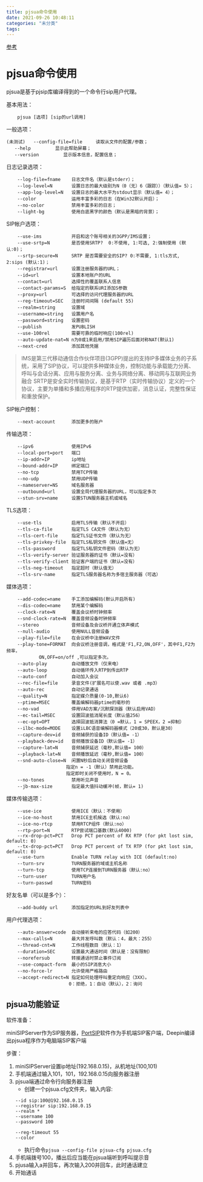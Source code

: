 ```yaml
---
title: pjsua命令使用
date: 2021-09-26 10:48:11
categories: "未分类"
tags:
---
```


[参考](https://www.pjsip.org/docs/latest/pjsip/docs/html/group__PJSUA__LIB.htm)

# pjsua命令使用

pjsua是基于pjsip库编译得到的一个命令行sip用户代理。

基本用法：

```
    pjsua [选项] [sip的url调用]
```

一般选项：

```
(未测试)   --config-file=file     读取从文件的配置/参数；
   --help         显示此帮助屏幕；
   --version         显示版本信息，配置信息；
```

日志记录选项：

```
    --log-file=fname    日志文件名（默认是stderr）；
    --log-level=N       设置日志的最大级别为N（0（无）6（跟踪））（默认值= 5）；
    --app-log-level=N   设置日志的最大水平为stdout显示（默认值= 4）；
    --color             运用丰富多彩的日志（在Win32默认开启）；
    --no-color          禁用丰富多彩的日志；
    --light-bg          使用白底黑字的颜色（默认是黑暗的背景）；
```

SIP帐户选项：

```
    --use-ims           开启和这个账号相关的3GPP/IMS设置；
    --use-srtp=N        是否使用SRTP?  0:不使用, 1:可选, 2:强制使用 (默认:0)；
    --srtp-secure=N     SRTP 是否需要安全的SIP? 0:不需要, 1:tls方式, 2:sips (默认:1)；
    --registrar=url     设置注册服务器的URL；
    --id=url            设置本地账户的URL
    --contact=url       选择性的覆盖联系人信息
    --contact-params=S  给指定的联系URI添加S参数
    --proxy=url         可选择的访问代理服务器的URL                     
    --reg-timeout=SEC   注册时间间隔 (default 55)
    --realm=string      设置域
    --username=string   设置用户名
    --password=string   设置密码
    --publish           发PUBLISH
    --use-100rel        需要可靠的临时响应(100rel)
    --auto-update-nat=N n为0或1来启用/禁用SIP遍历后面对称NAT(默认1)
    --next-cred         添加其他凭据
```

> IMS是第三代移动通信合作伙伴项目(3GPP)提出的支持IP多媒体业务的子系统，采用了SIP协议，可以提供多种媒体业务，控制功能与承载能力分离、呼叫与会话分离、应用与服务分离、业务与网络分离、移动网与互联网业务融合
> SRTP是安全实时传输协议，是基于RTP（实时传输协议）定义的一个协议，主要为单播和多播应用程序的RTP提供加密，消息认证，完整性保证和重放保护。

SIP帐户控制：

```
    --next-account      添加更多的账户
```

传输选项：
```
    --ipv6              使用IPv6
    --local-port=port   端口
    --ip-addr=IP        ip地址
    --bound-addr=IP     绑定端口
    --no-tcp            禁用TCP传输
    --no-udp            禁用UDP传输
    --nameserver=NS     域名服务器
    --outbound=url      设置全局代理服务器的URL，可以指定多次
    --stun-srv=name     设置STUN服务器主机或域名
```

TLS选项：

```
    --use-tls           启用TLS传输（默认不开启）
    --tls-ca-file       指定TLS CA文件（默认为无）
    --tls-cert-file     指定TLS证书文件（默认为无）
    --tls-privkey-file  指定TLS私钥文件（默认值=无）
    --tls-password      指定TLS私钥文件密码（默认为无）
    --tls-verify-server 验证服务器的证书（默认=没有）
    --tls-verify-client 验证客户端的证书（默认=没有）
    --tls-neg-timeout   指定超时（默认值无）
    --tls-srv-name      指定TLS服务器名称为多宿主服务器（可选）
```

媒体选项：

```
    --add-codec=name    手工添加编解码(默认开启所有)
    --dis-codec=name    禁用某个编解码
    --clock-rate=N      覆盖会议桥时钟频率
    --snd-clock-rate=N  覆盖音频设备时钟频率
    --stereo            音频设备及会议桥开通立体声模式
    --null-audio        使用NULL音频设备
    --play-file=file    在会议桥中注册WAV文件
    --play-tone=FORMAT  向会议桥注册音调，格式是'F1,F2,ON,OFF'，其中F1,F2为频率，
            ON,OFF=on/off ,可以指定多次。
    --auto-play         自动播放文件（仅来电）
    --auto-loop         自动循环传入RTP到传出RTP
    --auto-conf         自动加入会议
    --rec-file=file     录音文件(扩展名可以使.wav 或者 .mp3）
    --auto-rec          自动记录通话
    --quality=N         指定媒介质量(0-10,默认6)
    --ptime=MSEC        覆盖编解码器ptime的毫秒的
    --no-vad            停用VAD方案/沉默探测器（默认启用VAD）
    --ec-tail=MSEC      设置回波抵消尾长度（默认值256）
    --ec-opt=OPT        选择回波抵消算法（0 =默认，1 = SPEEX，2 =抑制）
    --ilbc-mode=MODE    设置iLBC语音编解码器模式（20或30，默认是30）
    --capture-dev=id    音频捕获的设备ID（默认值= -1）
    --playback-dev=id   音频播放设备ID（默认值= -1）
    --capture-lat=N     音频捕获延迟（毫秒,默认值= 100）
    --playback-lat=N    音频播放延迟（毫秒,默认值= 100）
    --snd-auto-close=N  闲置N秒后自动关闭音频设备
                      指定n = -1（默认）禁用此功能。
                      指定即时关闭不使用时，N = 0。
    --no-tones          禁用听见声音
    --jb-max-size       指定最大值抖动缓冲(帧，默认= 1)
```

媒体传输选项：

```
    --use-ice           使用ICE（默认：不使用）
    --ice-no-host       禁用ICE主机候选（默认:no）
    --ice-no-rtcp       禁用RTCP组件（默认:no）
    --rtp-port=N        RTP尝试端口基数(默认4000)
    --rx-drop-pct=PCT   Drop PCT percent of RX RTP (for pkt lost sim, default: 0)
    --tx-drop-pct=PCT   Drop PCT percent of TX RTP (for pkt lost sim, default: 0)
    --use-turn          Enable TURN relay with ICE (default:no)
    --turn-srv          TURN服务器的域或主机名称
    --turn-tcp          使用TCP连接到TURN服务器（默认:no）
    --turn-user         TURN用户名
    --turn-passwd       TURN密码
```

好友名单（可以是多个）：

```
    --add-buddy url     添加指定的URL到好友列表中
```

用户代理选项：

```
    --auto-answer=code  自动接听来电的应答代码（如200）
    --max-calls=N       最大并发呼叫数（默认：4，最大：255）
    --thread-cnt=N      工作线程数目（默认：1）
    --duration=SEC      设置最大通话时间（默认是：没有限制）
    --norefersub        转接通话时禁止事件订阅
    --use-compact-form  最小的SIP消息大小
    --no-force-lr       允许使用严格路由
    --accept-redirect=N 指定如何处理呼叫重定向响应（3XX）。
                       0：拒绝，1：自动（默认），2：询问
```


## pjsua功能验证

软件准备：

miniSIPServer作为SIP服务器，[PortSIP](http://www.portsip.cn/download-portsip-softphone/)软件作为手机端SIP客户端，Deepin编译出pjsua程序作为电脑端SIP客户端

步骤：
1. miniSIPServer设置ip地址(192.168.0.15)，从机地址(100,101)
2. 手机端通过输入101，101，192.168.0.15向服务器注册
3. pjsua端通过命令行向服务器注册
    - 创建一个pjsua.cfg文件夹，输入内容:
    ```
    --id sip:100@192.168.0.15
    --registrar sip:192.168.0.15
    --realm *
    --username 100
    --password 100

    --reg-timeout 55
    --color
    ```
    - 执行命令`pjsua --config-file pjsua-cfg pjsua.cfg`
4. 手机端拨号100，播出后应当能在pjsua端听到呼叫提示音
5. pjusa输入a并回车，再次输入200并回车，此时通话建立
6. 开始通话